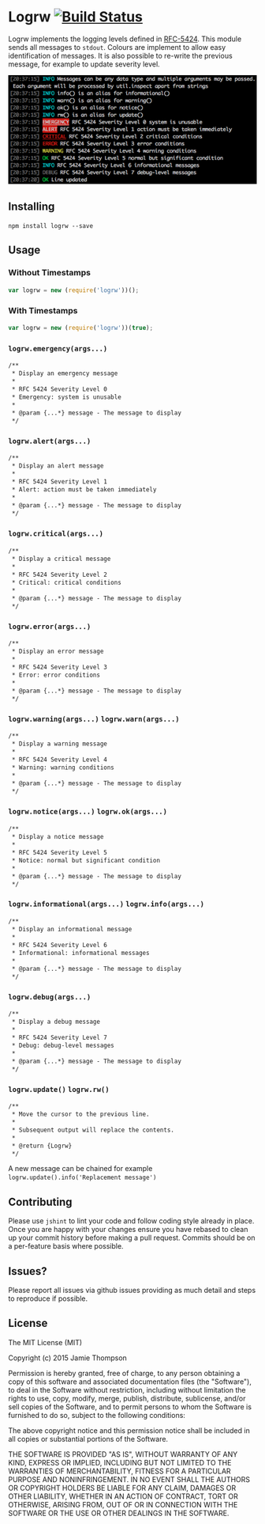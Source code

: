 # Logrw [![Build Status](https://travis-ci.org/jamime/logrw.svg?branch=master)](https://travis-ci.org/jamime/logrw)

Logrw implements the logging levels defined in [RFC-5424](https://tools.ietf.org/html/rfc5424). This module sends all 
messages to `stdout`. Colours are implement to allow easy identification of messages. It is also possible to re-write
the previous message, for example to update severity level.

![Screenshot](./screenshot.png)

## Installing
`npm install logrw --save`

## Usage
### Without Timestamps
```javascript
var logrw = new (require('logrw'))();
```

### With Timestamps
```javascript
var logrw = new (require('logrw'))(true);
```

### `logrw.emergency(args...)`
    /**
     * Display an emergency message
     *
     * RFC 5424 Severity Level 0
     * Emergency: system is unusable
     *
     * @param {...*} message - The message to display
     */
     
### `logrw.alert(args...)`
    /**
     * Display an alert message
     *
     * RFC 5424 Severity Level 1
     * Alert: action must be taken immediately
     *
     * @param {...*} message - The message to display
     */

### `logrw.critical(args...)`
    /**
     * Display a critical message
     *
     * RFC 5424 Severity Level 2
     * Critical: critical conditions
     *
     * @param {...*} message - The message to display
     */
     
### `logrw.error(args...)`
    /**
     * Display an error message
     *
     * RFC 5424 Severity Level 3
     * Error: error conditions
     *
     * @param {...*} message - The message to display
     */
     
### `logrw.warning(args...)` `logrw.warn(args...)`
    /**
     * Display a warning message
     *
     * RFC 5424 Severity Level 4
     * Warning: warning conditions
     *
     * @param {...*} message - The message to display
     */
### `logrw.notice(args...)` `logrw.ok(args...)`
    /**
     * Display a notice message
     *
     * RFC 5424 Severity Level 5
     * Notice: normal but significant condition
     *
     * @param {...*} message - The message to display
     */
### `logrw.informational(args...)` `logrw.info(args...)`
    /**
     * Display an informational message
     *
     * RFC 5424 Severity Level 6
     * Informational: informational messages
     *
     * @param {...*} message - The message to display
     */
### `logrw.debug(args...)`
    /**
     * Display a debug message
     *
     * RFC 5424 Severity Level 7
     * Debug: debug-level messages
     *
     * @param {...*} message - The message to display
     */

### `logrw.update()` `logrw.rw()`
    /**
     * Move the cursor to the previous line.
     *
     * Subsequent output will replace the contents.
     *
     * @return {Logrw}
     */
A new message can be chained for example `logrw.update().info('Replacement message')`

## Contributing
Please use `jshint` to lint your code and follow coding style already in place. Once you are happy with your changes
ensure you have rebased to clean up your commit history before making a pull request. Commits should be on a per-feature
basis where possible.

## Issues?
Please report all issues via github issues providing as much detail and steps to reproduce if possible.

## License
The MIT License (MIT)

Copyright (c) 2015 Jamie Thompson

Permission is hereby granted, free of charge, to any person obtaining a copy
of this software and associated documentation files (the "Software"), to deal
in the Software without restriction, including without limitation the rights
to use, copy, modify, merge, publish, distribute, sublicense, and/or sell
copies of the Software, and to permit persons to whom the Software is
furnished to do so, subject to the following conditions:

The above copyright notice and this permission notice shall be included in
all copies or substantial portions of the Software.

THE SOFTWARE IS PROVIDED "AS IS", WITHOUT WARRANTY OF ANY KIND, EXPRESS OR
IMPLIED, INCLUDING BUT NOT LIMITED TO THE WARRANTIES OF MERCHANTABILITY,
FITNESS FOR A PARTICULAR PURPOSE AND NONINFRINGEMENT. IN NO EVENT SHALL THE
AUTHORS OR COPYRIGHT HOLDERS BE LIABLE FOR ANY CLAIM, DAMAGES OR OTHER
LIABILITY, WHETHER IN AN ACTION OF CONTRACT, TORT OR OTHERWISE, ARISING FROM,
OUT OF OR IN CONNECTION WITH THE SOFTWARE OR THE USE OR OTHER DEALINGS IN
THE SOFTWARE.
